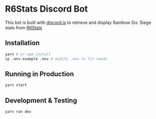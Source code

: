 # R6Stats Discord Bot

This bot is built with [discord.js](https://discord.js.org/#/) to retrieve and display Rainbow Six: Siege stats from [R6Stats](https://r6stats.com)

## Installation
```bash
yarn # or npm install
cp .env.example .env # modify .env to fit needs
```

## Running in Production

```bash
yarn start
```

## Development & Testing

```bash
yarn run dev
```
